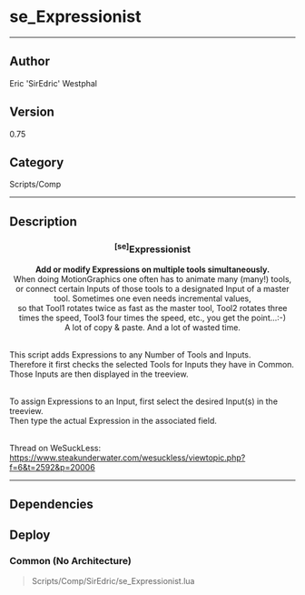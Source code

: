 # se_Expressionist
___

## Author
Eric 'SirEdric' Westphal

## Version
0.75

## Category
Scripts/Comp

___

## Description
<h3 align="center"><sup>&#91;se&#93;</sup>Expressionist</h3><p align="center"><strong>Add or modify Expressions on multiple tools simultaneously.</strong>
	<br>When doing MotionGraphics one often has to animate many (many!) tools,<br>
or connect certain Inputs of those tools to a designated Input of a master tool.
Sometimes one even needs incremental values, <br>so that Tool1 rotates twice as fast as the master tool,
Tool2 rotates three times the speed, Tool3 four times the speed, etc., you get the point...:-)<br>
A lot of copy & paste. And a lot of wasted time.<br><br>

This script adds Expressions to any Number of Tools and Inputs.<br>
Therefore it first checks the selected Tools for Inputs they have in Common.<br>
Those Inputs are then displayed in the treeview.<br><br>

To assign Expressions to an Input, first select the desired Input(s) in the treeview.<br>
Then type the actual Expression in the associated field.<br><br>

Thread on WeSuckLess: https://www.steakunderwater.com/wesuckless/viewtopic.php?f=6&t=2592&p=20006</p>


___

## Dependencies

## Deploy

### Common (No Architecture)

> Scripts/Comp/SirEdric/se_Expressionist.lua  

